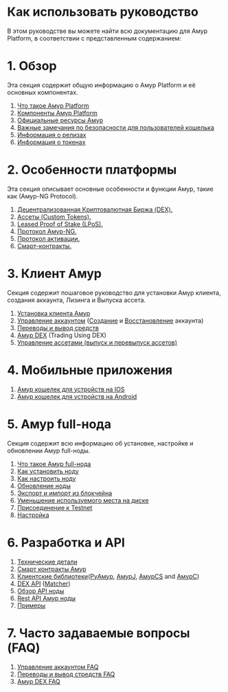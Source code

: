 # Как использовать руководство

В этом руководстве вы можете найти всю документацию для Амур Platform, в соответствии с представленным содержанием:

# 1. Обзор

Эта секция содержит общую информацию о Амур Platform и её основных компонентах.

1. [Что такое Амур Platform]()
2. [Компоненты Амур Platform](/overview/platform-components.md)
3. [Официальные ресурсы Амур](/overview/waves-official-resources.md)
4. [Важные замечания по безопасности для пользователей кошелька](/ru/overview/security-notes.md)
5. [Информация о релизах](/overview/waves-releases.md)
6. [Информация о токенах](/overview/waves-tokens.md)

# 2. Особенности платформы

Эта секция описывает основные особенности и функции Амур, такие как \(Амур-NG Protocol\).

1. [Децентрализованная Криптовалютная Биржа \(DEX\).](/ru/platform-features/decentralized-cryptocurrency-exchange-dex.md)
2. [Ассеты \(Custom Tokens\).](/platform-features/assets-custom-tokens.md)
3. [Leased Proof of Stake \(LPoS\).](/platform-features/leased-proof-of-stake-lpos.md)
4. [Протокол Амур-NG.](/platform-features/waves-ng-protocol.md)
5. [Протокол активации.](/platform-features/activation-protocol.md)
6. [Смарт-контракты.](/platform-features/smart-contracts.md)

# 3. Клиент Амур

Секция содержит пошаговое руководство для установки Амур клиента, создания аккаунта, Лизинга и Выпуска ассета.

1. [Установка клиента Амур](/waves-client/install-waves-client.md)
2. [Управление аккаунтом](/waves-client/account-management.md) \([Создание](/en/waves-client/account-management/creating-an-account.md) и [Восстановление](/waves-client/account-management/restore-an-account.md) аккаунта\)
3. [Переводы и вывод средств](/waves-client/wallet-management.md)
4. [Амур DEX](/waves-client/waves-dex.md) \(Trading Using DEX\)
5. [Управление ассетами \(выпуск и перевыпуск ассетов\)](/waves-client/assets-management.md)

# 4. Мобильные приложения

1. [Амур кошелек для устройств на IOS](/mobile-apps/iOS.md)
2. [Амур кошелек для устройств на Android](/mobile-apps/android.md)

# 5. Амур full-нода

Секция содержит всю информацию об установке, настройке и обновлении Амур full-ноды.

1. [Что такое Амур full-нода](/waves-full-node/what-is-a-full-node.md)
2. [Как установить ноду](/waves-full-node/how-to-install-a-node/how-to-install-a-node.md)
3. [Как настроить ноду](/waves-full-node/how-to-configure-a-node.md)
4. [Обновление ноды](/waves-full-node/upgrading.md)
5. [Экспорт и импорт из блокчейна](/waves-full-node/export-and-import-from-the-blockchain.md)
6. [Уменьшение используемого места на диске](/waves-full-node/reducing-disk-space-usage.md)
7. [Присоединение к Testnet](/waves-full-node/joining-testnet.md)
8. [Настройка](/waves-full-node/configuration.md)

# 6. Разработка и API

1. [Технические детали](/technical-details/technical-details.md)
2. [Смарт контракты Амур](/technical-details/waves-contracts-language-description.md)
3. [Клиентские библиотеки](/development-and-api/client-libraries.md)\([PyАмур](/development-and-api/client-libraries/pywaves.md), [АмурJ](/development-and-api/client-libraries/wavesj.md), [АмурCS](/development-and-api/client-libraries/wavescs.md) and [АмурC](/development-and-api/client-libraries/waves-c.md)\)
4. [DEX API](/development-and-api/dex-api.md) \([Matcher](/development-and-api/dex-api/matcher.md)\)
5. [Обзор API ноды](https://legacy.gitbook.com/book/waves-platform/wavesdocs/edit#)
6. [Rest API Амур ноды](/development-and-api/waves-node-rest-api.md)
7. [Примеры](/development-and-api/examples.md)

# 7. Часто задаваемые вопросы \(FAQ\)

1. [Управление аккаунтом FAQ](/frequently-asked-questions-faq/account-management-faq.md)
2. [Переводы и вывод стредств FAQ](/frequently-asked-questions-faq/transfers-and-gateways-faq.md)
3. [Амур DEX FAQ](/frequently-asked-questions-faq/waves-dex-faq.md)


